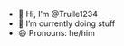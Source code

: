 - 👋 Hi, I’m @Trulle1234
- 🌱 I’m currently doing stuff
- 😄 Pronouns: he/him

<!---
Trulle1234/Trulle1234 is a ✨ special ✨ repository because its `README.md` (this file) appears on your GitHub profile.
You can click the Preview link to take a look at your changes.
--->
